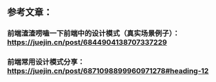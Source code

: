 ## 参考文章：

### 前端渣渣唠嗑一下前端中的设计模式（真实场景例子）：https://juejin.cn/post/6844904138707337229

### 前端常用设计模式分享：https://juejin.cn/post/6871098899960971278#heading-12
